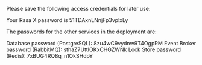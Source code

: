 Please save the following access credentials for later use:

Your Rasa X password is 51TDAxnLNnjFp3vplxLy

The passwords for the other services in the deployment are:

Database password (PostgreSQL): 8zu4wC9vydnw9T4OgpRM
Event Broker password (RabbitMQ): sthaZ7UttIOKxCHGZWNk
Lock Store password (Redis): 7xBUG4RQ8q_n1OkSHdpY